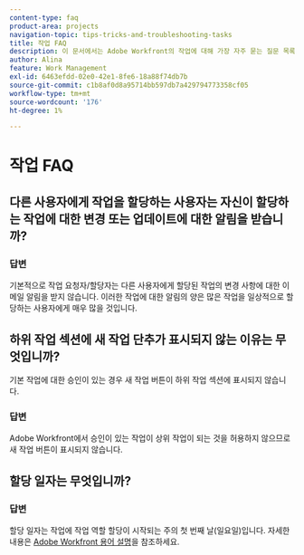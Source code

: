 ```yaml
---
content-type: faq
product-area: projects
navigation-topic: tips-tricks-and-troubleshooting-tasks
title: 작업 FAQ
description: 이 문서에서는 Adobe Workfront의 작업에 대해 가장 자주 묻는 질문 목록을 제공합니다.
author: Alina
feature: Work Management
exl-id: 6463efdd-02e0-42e1-8fe6-18a88f74db7b
source-git-commit: c1b8af0d8a95714bb597db7a429794773358cf05
workflow-type: tm+mt
source-wordcount: '176'
ht-degree: 1%

---
```


# 작업 FAQ

## 다른 사용자에게 작업을 할당하는 사용자는 자신이 할당하는 작업에 대한 변경 또는 업데이트에 대한 알림을 받습니까?

### 답변

기본적으로 작업 요청자/할당자는 다른 사용자에게 할당된 작업의 변경 사항에 대한 이메일 알림을 받지 않습니다. 이러한 작업에 대한 알림의 양은 많은 작업을 일상적으로 할당하는 사용자에게 매우 많을 것입니다.

## 하위 작업 섹션에 새 작업 단추가 표시되지 않는 이유는 무엇입니까?

기본 작업에 대한 승인이 있는 경우 새 작업 버튼이 하위 작업 섹션에 표시되지 않습니다.

### 답변

Adobe Workfront에서 승인이 있는 작업이 상위 작업이 되는 것을 허용하지 않으므로 새 작업 버튼이 표시되지 않습니다.

## 할당 일자는 무엇입니까?

### 답변

할당 일자는 작업에 작업 역할 할당이 시작되는 주의 첫 번째 날(일요일)입니다. 자세한 내용은 [Adobe Workfront 용어 설명](../../../workfront-basics/navigate-workfront/workfront-navigation/workfront-terminology-glossary.md)을 참조하세요.
